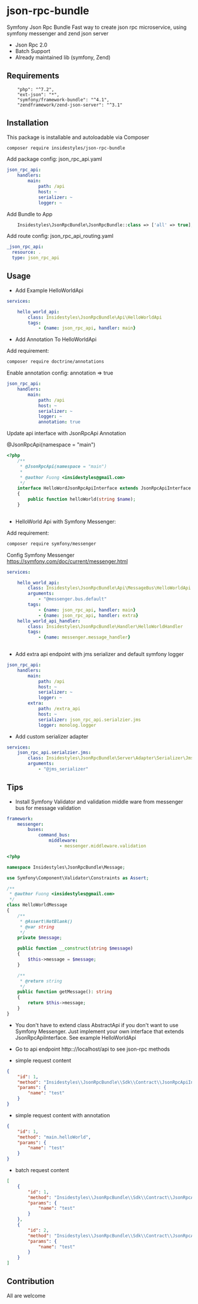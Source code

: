 # json-rpc-bundle
Symfony Json Rpc Bundle
Fast way to create json rpc microservice, using symfony messenger
and zend json server

- Json Rpc 2.0
- Batch Support
- Already maintained lib (symfony, Zend)

## Requirements


        "php": "^7.2",
        "ext-json": "*",
        "symfony/framework-bundle": "^4.1",
        "zendframework/zend-json-server": "^3.1"


## Installation

This package is installable and autoloadable via Composer 

```sh
composer require insidestyles/json-rpc-bundle
```

Add package config: json_rpc_api.yaml

```yaml
json_rpc_api:
    handlers:
        main:
            path: /api
            host: ~
            serializer: ~
            logger: ~
```

Add Bundle to App
```php
    Insidestyles\JsonRpcBundle\JsonRpcBundle::class => ['all' => true],
```

Add route config: json_rpc_api_routing.yaml

```yaml
_json_rpc_api:
  resource: .
  type: json_rpc_api

```


## Usage

- Add Example HelloWorldApi

```yaml
services:

    hello_world_api:
        class: Insidestyles\JsonRpcBundle\Api\HelloWorldApi
        tags:
            - {name: json_rpc_api, handler: main}

```    

- Add Annotation To HelloWorldApi

Add requirement:

```sh
composer require doctrine/annotations
```

Enable annotation config: annotation => true

```yaml
json_rpc_api:
    handlers:
        main:
            path: /api
            host: ~
            serializer: ~
            logger: ~
            annotation: true
```              

Update api interface with JsonRpcApi Annotation

@JsonRpcApi(namespace = "main")

```php
<?php
    /**
     * @JsonRpcApi(namespace = "main")
     *
     * @author Fuong <insidestyles@gmail.com>
     */
    interface HelloWordJsonRpcApiInterface extends JsonRpcApiInterface
    {
        public function helloWorld(string $name);
    }
    
```

- HelloWorld Api with Symfony Messenger:

Add requirement:

```sh
composer require symfony/messenger
```

Config Symfony Messenger https://symfony.com/doc/current/messenger.html

```yaml
services:

    hello_world_api:
        class: Insidestyles\JsonRpcBundle\Api\MessageBus\HelloWorldApi
        arguments:
            - "@messenger.bus.default"
        tags:
            - {name: json_rpc_api, handler: main}
            - {name: json_rpc_api, handler: extra}
    hello_world_api_handler:
        class: Insidestyles\JsonRpcBundle\Handler\HelloWorldHandler
        tags:
            - {name: messenger.message_handler}
              
```

- Add extra api endpoint with jms serializer and default symfony logger

```yaml
json_rpc_api:
    handlers:
        main:
            path: /api
            host: ~
            serializer: ~
            logger: ~
        extra:
            path: /extra_api
            host: ~
            serializer: json_rpc_api.serialzier.jms
            logger: monolog.logger
```

- Add custom serializer adapter

```yaml
services:
    json_rpc_api.serialzier.jms:
        class: Insidestyles\JsonRpcBundle\Server\Adapter\Serializer\JmsSerializer
        arguments:
            - "@jms_serializer"
```


## Tips

- Install Symfony Validator and validation middle ware from messenger bus for message validation

```yaml
framework:
    messenger:
        buses:
            command_bus:
                middleware:
                    - messenger.middleware.validation
```

```php
<?php

namespace Insidestyles\JsonRpcBundle\Message;

use Symfony\Component\Validator\Constraints as Assert;

/**
 * @author Fuong <insidestyles@gmail.com>
 */
class HelloWorldMessage
{
    /**
     * @Assert\NotBlank()
     * @var string
     */
    private $message;

    public function __construct(string $message)
    {
        $this->message = $message;
    }

    /**
     * @return string
     */
    public function getMessage(): string
    {
        return $this->message;
    }
}

``` 

- You don't have to extend class AbstractApi if you don't want to use Symfony Messenger. 
Just implement your own interface that extends JsonRpcApiInterface. See example HelloWorldApi

- Go to api endpoint http:://localhost/api to see json-rpc methods 

- simple request content

```json
{
    "id": 1,
	"method": "Insidestyles\\JsonRpcBundle\\Sdk\\Contract\\JsonRpcApiInterface.helloWorld",
	"params": {
		"name": "test"
	}
}
```
- simple request content with annotation

```json
{
    "id": 1,
	"method": "main.helloWorld",
	"params": {
		"name": "test"
	}
}
```

- batch request content

```json
[
    {
        "id": 1,
        "method": "Insidestyles\\JsonRpcBundle\\Sdk\\Contract\\JsonRpcApiInterface.helloWorld",
        "params": {
            "name": "test"
        }
    },
    {
        "id": 2,
    	"method": "Insidestyles\\JsonRpcBundle\\Sdk\\Contract\\JsonRpcApiInterface.helloWorld",
    	"params": {
    		"name": "test"
    	}
    }
]
```

## Contribution

All are welcome